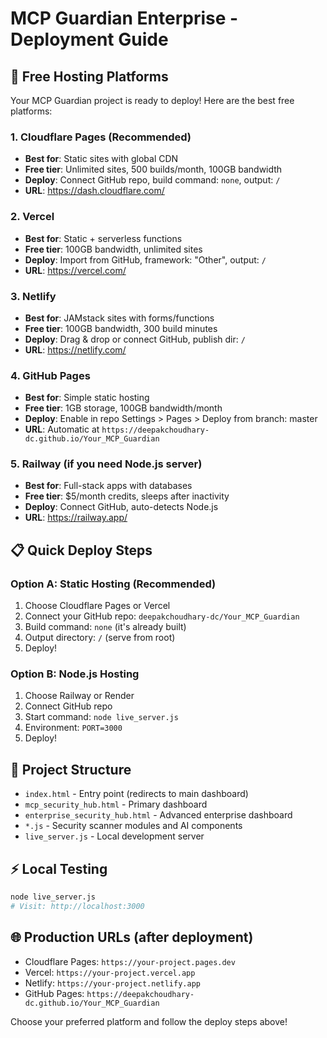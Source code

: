 # MCP Guardian Enterprise - Deployment Guide

## 🚀 Free Hosting Platforms

Your MCP Guardian project is ready to deploy! Here are the best free platforms:

### 1. **Cloudflare Pages** (Recommended)
- **Best for**: Static sites with global CDN
- **Free tier**: Unlimited sites, 500 builds/month, 100GB bandwidth
- **Deploy**: Connect GitHub repo, build command: `none`, output: `/`
- **URL**: https://dash.cloudflare.com/

### 2. **Vercel**
- **Best for**: Static + serverless functions
- **Free tier**: 100GB bandwidth, unlimited sites
- **Deploy**: Import from GitHub, framework: "Other", output: `/`
- **URL**: https://vercel.com/

### 3. **Netlify**
- **Best for**: JAMstack sites with forms/functions
- **Free tier**: 100GB bandwidth, 300 build minutes
- **Deploy**: Drag & drop or connect GitHub, publish dir: `/`
- **URL**: https://netlify.com/

### 4. **GitHub Pages**
- **Best for**: Simple static hosting
- **Free tier**: 1GB storage, 100GB bandwidth/month
- **Deploy**: Enable in repo Settings > Pages > Deploy from branch: master
- **URL**: Automatic at `https://deepakchoudhary-dc.github.io/Your_MCP_Guardian`

### 5. **Railway** (if you need Node.js server)
- **Best for**: Full-stack apps with databases
- **Free tier**: $5/month credits, sleeps after inactivity
- **Deploy**: Connect GitHub, auto-detects Node.js
- **URL**: https://railway.app/

## 📋 Quick Deploy Steps

### Option A: Static Hosting (Recommended)
1. Choose Cloudflare Pages or Vercel
2. Connect your GitHub repo: `deepakchoudhary-dc/Your_MCP_Guardian`
3. Build command: `none` (it's already built)
4. Output directory: `/` (serve from root)
5. Deploy!

### Option B: Node.js Hosting
1. Choose Railway or Render
2. Connect GitHub repo
3. Start command: `node live_server.js`
4. Environment: `PORT=3000`
5. Deploy!

## 🔧 Project Structure
- `index.html` - Entry point (redirects to main dashboard)
- `mcp_security_hub.html` - Primary dashboard
- `enterprise_security_hub.html` - Advanced enterprise dashboard
- `*.js` - Security scanner modules and AI components
- `live_server.js` - Local development server

## ⚡ Local Testing
```bash
node live_server.js
# Visit: http://localhost:3000
```

## 🌐 Production URLs (after deployment)
- Cloudflare Pages: `https://your-project.pages.dev`
- Vercel: `https://your-project.vercel.app`
- Netlify: `https://your-project.netlify.app`
- GitHub Pages: `https://deepakchoudhary-dc.github.io/Your_MCP_Guardian`

Choose your preferred platform and follow the deploy steps above!

